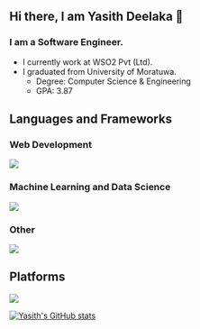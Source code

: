 ## Hi there, I am Yasith Deelaka 🙂

### I am a Software Engineer.

- I currently work at WSO2 Pvt (Ltd).
- I graduated from University of Moratuwa.
  - Degree: Computer Science & Engineering
  - GPA: 3.87

## Languages and Frameworks

### Web Development

<p align="left">
  <a href="https://skillicons.dev">
    <img src="https://skillicons.dev/icons?i=react,ts,js,nextjs,vite,webpack,npm,pnpm,redux,bootstrap,materialui&perline=8" />
  </a>
</p>

### Machine Learning and Data Science

<p align="left">
  <a href="https://skillicons.dev">
    <img src="https://skillicons.dev/icons?i=py,pytorch,tensorflow,sklearn,opencv&perline=8" />
  </a>
</p>

### Other

<p align="left">
  <a href="https://skillicons.dev">
    <img src="https://skillicons.dev/icons?i=java,postgres,mysql,c&perline=8" />
  </a>
</p>

## Platforms

<p align="left">
  <a href="https://skillicons.dev">
    <img src="https://skillicons.dev/icons?i=docker,anaconda,firebase,figma,github&perline=8" />
  </a>
</p>

[![Yasith's GitHub stats](https://github-readme-stats.vercel.app/api?username=YasithD&theme=material-palenight)](https://github.com/YasithD)
